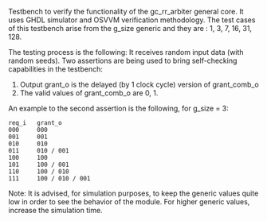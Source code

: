 Testbench to verify the functionality of the gc_rr_arbiter general core. It uses GHDL simulator and OSVVM verification methodology. The test cases of this testbench arise from the g_size generic and they are : 1, 3, 7, 16, 31, 128. 

The testing process is the following: It receives random input data (with random seeds). Two assertions are being used to bring self-checking capabilities in the testbench:
  1. Output grant_o is the delayed (by 1 clock cycle) version of grant_comb_o
  2. The valid values of grant_comb_o are 0, 1.

An example to the second assertion is the following, for g_size = 3:

    req_i   grant_o
    000     000
    001     001
    010     010
    011     010 / 001
    100     100
    101     100 / 001
    110     100 / 010
    111     100 / 010 / 001

Note: It is advised, for simulation purposes, to keep the generic values quite low in order to see the behavior of the module. For higher generic values, increase the simulation time.

